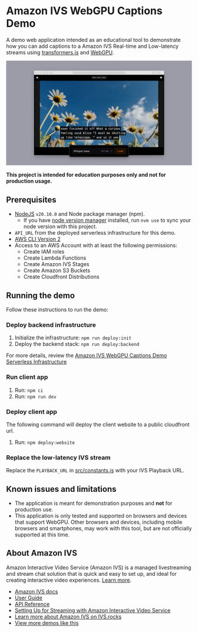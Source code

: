 # Amazon IVS WebGPU Captions Demo

A demo web application intended as an educational tool to demonstrate how you can add captions to a Amazon IVS Real-time and Low-latency streams using [transformers.js](https://github.com/xenova/transformers.js) and [WebGPU](https://developer.mozilla.org/en-US/docs/Web/API/WebGPU_API).

![A video with captioned subtitles](./app-screenshot.png)

**This project is intended for education purposes only and not for production usage.**

## Prerequisites

- [NodeJS](https://nodejs.org/) `v20.10.0` and Node package manager (npm).
  - If you have [node version manager](https://github.com/nvm-sh/nvm) installed, run `nvm use` to sync your node version with this project.
- `API_URL` from the deployed serverless infrastructure for this demo.
- [AWS CLI Version 2](https://docs.aws.amazon.com/cli/latest/userguide/install-cliv2.html)
- Access to an AWS Account with at least the following permissions:
  - Create IAM roles
  - Create Lambda Functions
  - Create Amazon IVS Stages
  - Create Amazon S3 Buckets
  - Create Cloudfront Distributions

## Running the demo

Follow these instructions to run the demo:

### Deploy backend infrastructure

1. Initialize the infrastructure: `npm run deploy:init`
2. Deploy the backend stack: `npm run deploy:backend`

For more details, review the [Amazon IVS WebGPU Captions Demo Serverless Infrastructure](./infra/README.md)

### Run client app

1. Run: `npm ci`
2. Run: `npm run dev`

### Deploy client app

The following command will deploy the client website to a public cloudfront url.

1. Run: `npm deploy:website`

### Replace the low-latency IVS stream

Replace the `PLAYBACK_URL` in [src/constants.js](./src/constants.js#L3) with your IVS Playback URL.

## Known issues and limitations

- The application is meant for demonstration purposes and **not** for production use.
- This application is only tested and supported on browsers and devices that support WebGPU. Other browsers and devices, including mobile browsers and smartphones, may work with this tool, but are not officially supported at this time.

## About Amazon IVS

Amazon Interactive Video Service (Amazon IVS) is a managed livestreaming and stream chat solution that is quick and easy to set up, and ideal for creating interactive video experiences. [Learn more](https://aws.amazon.com/ivs/).

- [Amazon IVS docs](https://docs.aws.amazon.com/ivs/)
- [User Guide](https://docs.aws.amazon.com/ivs/latest/userguide/)
- [API Reference](https://docs.aws.amazon.com/ivs/latest/APIReference/)
- [Setting Up for Streaming with Amazon Interactive Video Service](https://aws.amazon.com/blogs/media/setting-up-for-streaming-with-amazon-ivs/)
- [Learn more about Amazon IVS on IVS.rocks](https://ivs.rocks/)
- [View more demos like this](https://ivs.rocks/examples)
